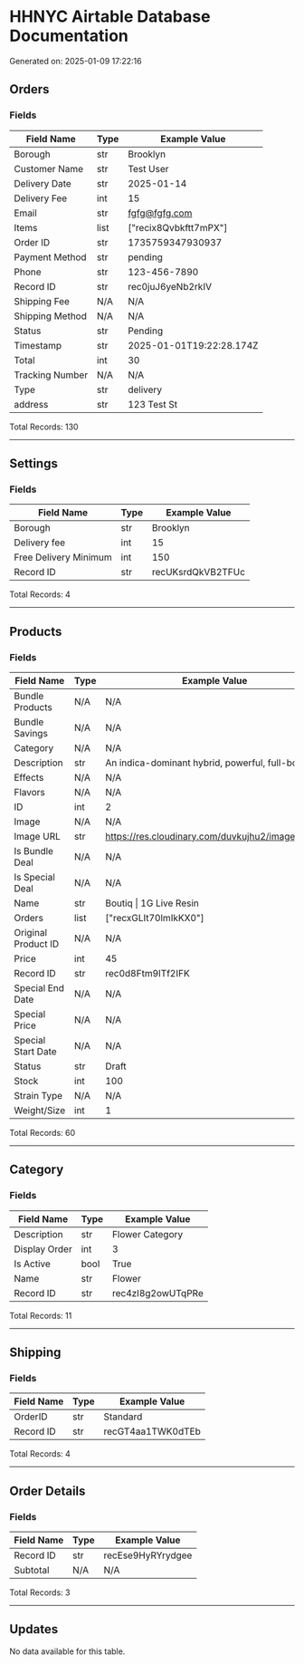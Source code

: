 # HHNYC Airtable Database Documentation

Generated on: 2025-01-09 17:22:16

## Orders

### Fields
| Field Name | Type | Example Value |
|------------|------|---------------|
| Borough | str | Brooklyn |
| Customer Name | str | Test User |
| Delivery Date | str | 2025-01-14 |
| Delivery Fee | int | 15 |
| Email | str | fgfg@fgfg.com |
| Items | list | ["recix8Qvbkftt7mPX"] |
| Order ID | str | 1735759347930937 |
| Payment Method | str | pending |
| Phone | str | 123-456-7890 |
| Record ID | str | rec0juJ6yeNb2rkIV |
| Shipping Fee | N/A | N/A |
| Shipping Method | N/A | N/A |
| Status | str | Pending |
| Timestamp | str | 2025-01-01T19:22:28.174Z |
| Total | int | 30 |
| Tracking Number | N/A | N/A |
| Type | str | delivery |
| address | str | 123 Test St |

Total Records: 130

---

## Settings

### Fields
| Field Name | Type | Example Value |
|------------|------|---------------|
| Borough | str | Brooklyn |
| Delivery fee | int | 15 |
| Free Delivery Minimum | int | 150 |
| Record ID | str | recUKsrdQkVB2TFUc |

Total Records: 4

---

## Products

### Fields
| Field Name | Type | Example Value |
|------------|------|---------------|
| Bundle Products | N/A | N/A |
| Bundle Savings | N/A | N/A |
| Category | N/A | N/A |
| Description | str | An indica-dominant hybrid, powerful, full-body ... |
| Effects | N/A | N/A |
| Flavors | N/A | N/A |
| ID | int | 2 |
| Image | N/A | N/A |
| Image URL | str | https://res.cloudinary.com/duvkujhu2/image/uplo... |
| Is Bundle Deal | N/A | N/A |
| Is Special Deal | N/A | N/A |
| Name | str | Boutiq \| 1G Live Resin |
| Orders | list | ["recxGLIt70lmIkKX0"] |
| Original Product ID | N/A | N/A |
| Price | int | 45 |
| Record ID | str | rec0d8Ftm9ITf2IFK |
| Special End Date | N/A | N/A |
| Special Price | N/A | N/A |
| Special Start Date | N/A | N/A |
| Status | str | Draft |
| Stock | int | 100 |
| Strain Type | N/A | N/A |
| Weight/Size | int | 1 |

Total Records: 60

---

## Category

### Fields
| Field Name | Type | Example Value |
|------------|------|---------------|
| Description | str | Flower Category |
| Display Order | int | 3 |
| Is Active | bool | True |
| Name | str | Flower |
| Record ID | str | rec4zI8g2owUTqPRe |

Total Records: 11

---

## Shipping

### Fields
| Field Name | Type | Example Value |
|------------|------|---------------|
| OrderID | str | Standard |
| Record ID | str | recGT4aa1TWK0dTEb |

Total Records: 4

---

## Order Details

### Fields
| Field Name | Type | Example Value |
|------------|------|---------------|
| Record ID | str | recEse9HyRYrydgee |
| Subtotal | N/A | N/A |

Total Records: 3

---

## Updates

No data available for this table.

